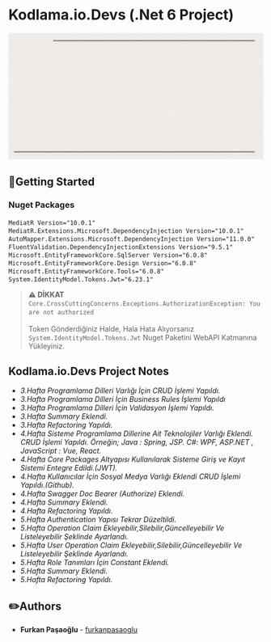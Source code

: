 ﻿# Kodlama.io.Devs (.Net 6 Project)

<img src="images/yazilimgelistirmekampi.gif" width="1000" height="250"/>

## :pushpin:Getting Started

### Nuget Packages
```
MediatR Version="10.0.1"
MediatR.Extensions.Microsoft.DependencyInjection Version="10.0.1"
AutoMapper.Extensions.Microsoft.DependencyInjection Version="11.0.0"
FluentValidation.DependencyInjectionExtensions Version="9.5.1"
Microsoft.EntityFrameworkCore.SqlServer Version="6.0.8"
Microsoft.EntityFrameworkCore.Design Version="6.0.8"
Microsoft.EntityFrameworkCore.Tools="6.0.8"
System.IdentityModel.Tokens.Jwt="6.23.1"
```

> **⚠ DİKKAT**  
> ``` Core.CrossCuttingConcerns.Exceptions.AuthorizationException: You are not authorized ```
>  <br> <br>
> Token Gönderdiğiniz Halde, Hala Hata Alıyorsanız
> ```System.IdentityModel.Tokens.Jwt``` Nuget Paketini WebAPI Katmanına Yükleyiniz.

## Kodlama.io.Devs Project Notes
- *3.Hafta Programlama Dilleri Varlığı İçin CRUD İşlemi Yapıldı.*
- *3.Hafta Programlama Dilleri İçin Business Rules İşlemi Yapıldı*
- *3.Hafta Programlama Dilleri İçin Validasyon İşlemi Yapıldı.*
- *3.Hafta Summary Eklendi.*
- *3.Hafta Refactoring Yapıldı.*
- *4.Hafta Sisteme Programlama Dillerine Ait Teknolojiler Varlığı Eklendi. CRUD İşlemi Yapıldı. Örneğin; Java : Spring, JSP. C#: WPF, ASP.NET , JavaScript : Vue, React.*
- *4.Hafta Core Packages Altyapısı Kullanılarak Sisteme Giriş ve Kayıt Sistemi Entegre Edildi.(JWT).*
- *4.Hafta Kullanıcılar İçin Sosyal Medya Varlığı Eklendi CRUD İşlemi Yapıldı.(Github).*
- *4.Hafta Swagger Doc Bearer (Authorize) Eklendi.*
- *4.Hafta Summary Eklendi.*
- *4.Hafta Refactoring Yapıldı.*
- *5.Hafta Authentication Yapısı Tekrar Düzeltildi.*
- *5.Hafta Operation Claim Ekleyebilir,Silebilir,Güncelleyebilir Ve Listeleyebilir Şeklinde Ayarlandı.*
- *5.Hafta User Operation Claim Ekleyebilir,Silebilir,Güncelleyebilir Ve Listeleyebilir Şeklinde Ayarlandı.*
- *5.Hafta Role Tanımları İçin Constant Eklendi.*
- *5.Hafta Summary Eklendi.*
- *5.Hafta Refactoring Yapıldı.*
  <br>

## :pencil2:Authors
* **Furkan Paşaoğlu** - [furkanpasaoglu](https://github.com/furkanpasaoglu)